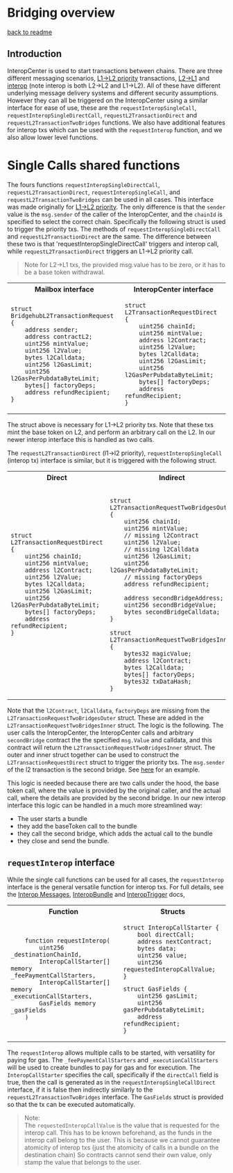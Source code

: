 # Bridging overview

[back to readme](../../README.md)

## Introduction

InteropCenter is used to start transactions between chains. There are three different messaging scenarios, [L1->L2 priority](../settlement_contracts/priority_queue/l1_l2_communication/l1_to_l2.md) transactions, [L2->L1](../settlement_contracts/priority_queue/l1_l2_communication/l2_to_l1.md) and [interop](./interop/interop.md) (note interop is both L2->L2 and L1->L2). All of these have different underlying message delivery systems and different security assumptions. However they can all be triggered on the InteropCenter using a similar interface for ease of use, these are the `requestInteropSingleCall`, `requestInteropSingleDirectCall`, `requestL2TransactionDirect` and `requestL2TransactionTwoBridges` functions. We also have additional features for interop txs which can be used with the `requestInterop` function, and we also allow lower level functions. 

# Single Calls shared functions

The fours functions `requestInteropSingleDirectCall`, `requestL2TransactionDirect`, `requestInteropSingleCall`, and `requestL2TransactionTwoBridges` can be used in all cases. This interface was made originally for [L1->L2 priority](../settlement_contracts/priority_queue/l1_l2_communication/l1_to_l2.md). The only difference is that the `sender` value is the `msg.sender` of the caller of the InteropCenter, and the `chainId` is specified to select the correct chain. Specifically the following struct is used to trigger the priority txs. The methods of `requestInteropSingleDirectCall` and `requestL2TransactionDirect` are the same. The difference between these two is that 'requestInteropSingleDirectCall' triggers and interop call, while `requestL2TransactionDirect` triggers an L1->L2 priority call. 

> Note for L2->L1 txs, the provided msg.value has to be zero, or it has to be a base token withdrawal.

<table>
<tr>
<th> Mailbox interface </th>
<th> InteropCenter interface </th>
</tr>
<tr>
<td>

```solidity
struct BridgehubL2TransactionRequest {
    address sender;
    address contractL2;
    uint256 mintValue;
    uint256 l2Value;
    bytes l2Calldata;
    uint256 l2GasLimit;
    uint256 l2GasPerPubdataByteLimit;
    bytes[] factoryDeps;
    address refundRecipient;
}
```

</td>
<td>

```solidity
struct L2TransactionRequestDirect {
    uint256 chainId;
    uint256 mintValue;
    address l2Contract;
    uint256 l2Value;
    bytes l2Calldata;
    uint256 l2GasLimit;
    uint256 l2GasPerPubdataByteLimit;
    bytes[] factoryDeps;
    address refundRecipient;
}
```

</td>
</tr>
</table>

The struct above is necessary for L1->L2 priority txs. Note that these txs mint the base token on L2, and perform an arbitrary call on the L2. In our newer interop interface this is handled as two calls. 

The `requestL2TransactionDirect` (l1->l2 priority), `requestInteropSingleCall` (interop tx) interface is similar, but it is triggered with the following struct. 

<table>
<tr>
<th> Direct </th>
<th> Indirect </th>
</tr>
<tr>
<td>

```solidity
struct L2TransactionRequestDirect {
    uint256 chainId;
    uint256 mintValue;
    address l2Contract;
    uint256 l2Value;
    bytes l2Calldata;
    uint256 l2GasLimit;
    uint256 l2GasPerPubdataByteLimit;
    bytes[] factoryDeps;
    address refundRecipient;
}



```

</td>
<td>


```solidity

struct L2TransactionRequestTwoBridgesOuter {
    uint256 chainId;
    uint256 mintValue;
    // missing l2Contract
    uint256 l2Value;
    // missing l2Calldata
    uint256 l2GasLimit;
    uint256 l2GasPerPubdataByteLimit;
    // missing factoryDeps
    address refundRecipient;

    address secondBridgeAddress;
    uint256 secondBridgeValue;
    bytes secondBridgeCalldata;
}

struct L2TransactionRequestTwoBridgesInner {
    bytes32 magicValue;
    address l2Contract;
    bytes l2Calldata;
    bytes[] factoryDeps;
    bytes32 txDataHash;
}
```

</td>
</tr>
</table>


Note that the `l2Contract`, `l2Calldata`, `factoryDeps` are missing from the `L2TransactionRequestTwoBridgesOuter` struct. These are added in the `L2TransactionRequestTwoBridgesInner` struct. The logic is the following. The user calls the InteropCenter, the InteropCenter calls and arbitrary `secondBridge` contract the the specified `msg.Value` and calldata, and this contract will return the `L2TransactionRequestTwoBridgesInner` struct. The outer and inner struct together can be used to construct the `L2TransactionRequestDirect` struct to trigger the priority txs. The `msg.sender` of the l2 transaction is the second bridge. See [here](../examples/interop_request_two_bridges.md) for an example. 

This logic is needed because there are two calls under the hood, the base token call, where the value is provided by the original caller, and the actual call, where the details are provided by the second bridge. In our new interop interface this logic can be handled in a much more streamlined way: 
- The user starts a bundle
- they add the baseToken call to the bundle
- they call the second bridge, which adds the actual call to the bundle
- they close and send the bundle.

## `requestInterop` interface

While the single call functions can be used for all cases, the `requestInterop` interface is the general versatile function for interop txs. For full details, see the [Interop Messages](./interop_messages.md), [InteropBundle](./bundles_calls.md) and [InteropTrigger](./interop_trigger.md) docs, 


<table>
<tr>
<th> Function </th>
<th> Structs </th>
</tr>
<tr>
<td>

```solidity
    function requestInterop(
        uint256 _destinationChainId,
        InteropCallStarter[] memory _feePaymentCallStarters,
        InteropCallStarter[] memory _executionCallStarters,
        GasFields memory _gasFields
    ) 
```

</td>
<td>

``` solidity
struct InteropCallStarter {
    bool directCall;
    address nextContract;
    bytes data;
    uint256 value;
    uint256 requestedInteropCallValue;
}
```

```solidity
struct GasFields {
    uint256 gasLimit;
    uint256 gasPerPubdataByteLimit;
    address refundRecipient;
}
```

</td>
</tr>
</table>

The `requestInterop` allows multiple calls to be started, with versatility for paying for gas. The `_feePaymentCallStarters` and `_executionCallStarters` will be used to create bundles to pay for gas and for execution. The `InteropCallStarter` specifies the call, specifically if the `directCall` field is true, then the call is generated as in the `requestInteropSingleCallDirect` interface, if it is false then indirectly similarly to the `requestL2TransactionTwoBridges` interface. The `GasFields` struct is provided so that the tx can be executed automatically.

> Note:  
    The `requestedInteropCallValue` is the value that is requested for the interop call.
    This has to be known beforehand, as the funds in the interop call belong to the user.
    This is because we cannot guarantee atomicity of interop txs (just the atomicity of calls in a bundle on the destination chain)
    So contracts cannot send their own value, only stamp the value that belongs to the user.
